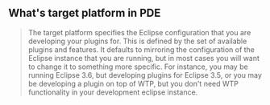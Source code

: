 ## What's target platform in PDE

> The target platform specifies the Eclipse configuration that you are developing your plugins for. This is defined by the set of available plugins and features. It defaults to mirroring the configuration of the Eclipse instance that you are running, but in most cases you will want to change it to something more specific. For instance, you may be running Eclipse 3.6, but developing plugins for Eclipse 3.5, or you may be developing a plugin on top of WTP, but you don't need WTP functionality in your development eclipse instance.
